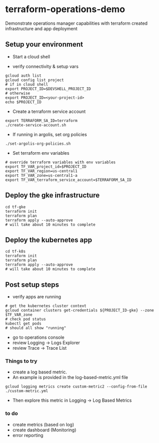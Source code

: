# terraform-operations-demo
Demonstrate operations manager capabilities with terraform created infrastructure and app deployment

## Setup your environment
- Start a cloud shell

- verify connectivity & setup vars
```
gcloud auth list
gcloud config list project
# if in cloud shell
export PROJECT_ID=$DEVSHELL_PROJECT_ID
# otherwise
export PROJECT_ID=<your-project-id>
echo $PROJECT_ID
```

- Create a terraform service account
```
export TERRAFORM_SA_ID=terraform
./create-service-account.sh
```
- If running in argolis, set org policies
```
./set-argolis-org-policies.sh
```

- Set terraform env variables
```
# override terraform variables with env variables
export TF_VAR_project_id=$PROJECT_ID
export TF_VAR_region=us-central1
export TF_VAR_zone=us-central1-a
export TF_VAR_terraform_service_account=$TERRAFORM_SA_ID

```

## Deploy the gke infrastructure

```
cd tf-gke
terraform init
terraform plan
terraform apply --auto-approve
# will take about 10 minutes to complete
```

## Deploy the kubernetes app
```
cd tf-k8s
terraform init
terraform plan
terraform apply --auto-approve
# will take about 10 minutes to complete
```

## Post setup steps
- verify apps are running
```
# get the kubernetes cluster context
gcloud container clusters get-credentials ${PROJECT_ID-gke} --zone $TF_VAR_zone
# check pod status
kubectl get pods
# should all show "running"
```

- go to operations console
- review Logging -> Logs Explorer
- review Trace -> Trace List

### Things to try
- create a log based metric. 
- An example is provided in the log-based-metric.yml file
```
gcloud logging metrics create custom-metric2 --config-from-file ./custom-metric.yml
```
- Then explore this metric in Logging -> Log Based Metrics

### to do
- create metrics (based on log)
- create dashboard (Monitoring)
- error reporting
